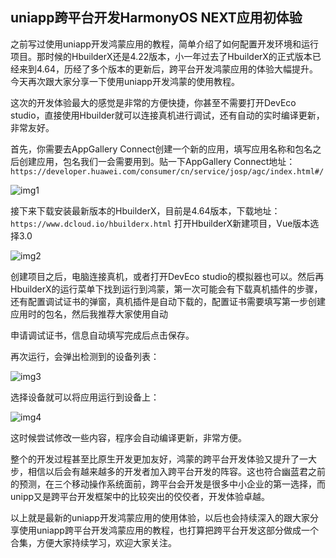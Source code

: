 ## uniapp跨平台开发HarmonyOS NEXT应用初体验
之前写过使用uniapp开发鸿蒙应用的教程，简单介绍了如何配置开发环境和运行项目。那时候的HbuilderX还是4.22版本，小一年过去了HbuilderX的正式版本已经来到4.64，历经了多个版本的更新后，跨平台开发鸿蒙应用的体验大幅提升。今天再次跟大家分享一下使用uniapp开发鸿蒙的使用教程。

这次的开发体验最大的感觉是非常的方便快捷，你甚至不需要打开DevEco studio，直接使用Hbuilder就可以连接真机进行调试，还有自动的实时编译更新，非常友好。

首先，你需要去AppGallery Connect创建一个新的应用，填写应用名称和包名之后创建应用，包名我们一会需要用到。贴一下AppGallery Connect地址：
`
https://developer.huawei.com/consumer/cn/service/josp/agc/index.html#/
`

![img1](https://dl-harmonyos.51cto.com/images/202505/a474d9309bc464d324c510adb65f7ec3eb446e.png "img1")

接下来下载安装最新版本的HbuilderX，目前是4.64版本，下载地址：
`
https://www.dcloud.io/hbuilderx.html
`
打开HbuilderX新建项目，Vue版本选择3.0

![img2](https://dl-harmonyos.51cto.com/images/202505/c55d87393082a8dd794458951bb376440a4222.png "img2")

创建项目之后，电脑连接真机，或者打开DevEco studio的模拟器也可以。然后再HbuilderX的运行菜单下找到运行到鸿蒙，第一次可能会有下载真机插件的步骤，还有配置调试证书的弹窗，真机插件是自动下载的，配置证书需要填写第一步创建应用时的包名，然后我推荐大家使用自动

申请调试证书，信息自动填写完成后点击保存。

再次运行，会弹出检测到的设备列表：

![img3](https://dl-harmonyos.51cto.com/images/202505/7334e3a90145a491fb8035559ad76d7da29e11.png "img3")

选择设备就可以将应用运行到设备上：

![img4](https://dl-harmonyos.51cto.com/images/202505/754e3042678b2292a008893fcdefa8d82bf6ba.png "img4")

这时候尝试修改一些内容，程序会自动编译更新，非常方便。

整个的开发过程甚至比原生开发更加友好，鸿蒙的跨平台开发体验又提升了一大步，相信以后会有越来越多的开发者加入跨平台开发的阵容。这也符合幽蓝君之前的预测，在三个移动操作系统面前，跨平台会开发是很多中小企业的第一选择，而unipp又是跨平台开发框架中的比较突出的佼佼者，开发体验卓越。

以上就是最新的uniapp开发鸿蒙应用的使用体验，以后也会持续深入的跟大家分享使用uniapp跨平台开发鸿蒙应用的教程，也打算把跨平台开发这部分做成一个合集，方便大家持续学习，欢迎大家关注。
